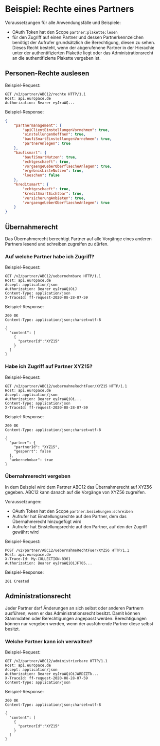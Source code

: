 # Beispiel: Rechte eines Partners
Voraussetzungen für alle Anwendungsfälle und Beispiele:
* OAuth Token hat den Scope `partner:plakette:lesen`
* für den Zugriff auf einen Partner und dessen Partnerkennzeichen benötigt der Aufrufer grundsätzlich die Berechtigung, diesen zu sehen. Dieses Recht besteht, wenn der abgerufenene Partner in der Hierachie unter der authentifizierten Plakette liegt oder das Administrationsrecht an die authentifizierte Plakette vergeben ist.

## Personen-Rechte auslesen

Beispiel-Request:
``` http
GET /v2/partner/ABC12/rechte HTTP/1.1
Host: api.europace.de
Authorization: Bearer eyJraWQ...
```

Beispiel-Response:
```json
{
    "partnermanagement": {
        "apiClientEinstellungenVornehmen": true,
        "einstellungenOeffnen": true,
        "baufiSmartEinstellungenVornehmen": true,
        "partnerAnlegen": true
    },
    "baufismart": {
        "baufiSmartNutzen": true,
        "echtgeschaeft": true,
        "vorgaengeUeberOberflaecheAnlegen": true,
        "ergebnisListeNutzen": true,
        "loeschen": false
    },
    "kreditsmart": {
        "echtgeschaeft": true,
        "kreditSmartSichtbar": true,
        "versicherungAnbieten": true,
        "vorgaengeUeberOberflaecheAnlegen": true
    }
}
```

## Übernahmerecht

Das Übernahmerecht berechtigt Partner auf alle Vorgänge eines anderen Partners lesend und schreiben zugreifen zu dürfen.


### Auf welche Partner habe ich Zugriff?

Beispiel-Request:
```
GET /v2/partner/ABC12/uebernehmbare HTTP/1.1
Host: api.europace.de
Accept: application/json
Authorization: Bearer eyJraWQiOiJ
Content-Type: application/json
X-TraceId: ff-request-2020-08-28-07-59
```

Beispiel-Response:
```
200 OK
Content-Type: application/json;charset=utf-8

{ 
  "content": [ 
    { 
      "partnerId":"XYZ15" 
    } 
  ]
}
```

### Habe ich Zugriff auf Partner XYZ15?

Beispiel-Request:
```
GET /v2/partner/ABC12/uebernahmeRechtFuer/XYZ15 HTTP/1.1
Host: api.europace.de
Accept: application/json
Authorization: Bearer eyJraWQiOi...
Content-Type: application/json
X-TraceId: ff-request-2020-08-28-07-59
```

Beispiel-Response:
```
200 OK
Content-Type: application/json;charset=utf-8

{
  "partner": {
    "partnerId": "XYZ15",
    "gesperrt": false
  },
  "uebernehmbar": true
}
```

### Übernahmerecht vergeben

In dem Beispiel wird dem Partner ABC12 das Übernahmerecht auf XYZ56 gegeben. ABC12 kann danach auf die Vorgänge von XYZ56 zugreifen.

Voraussetzungen:
* OAuth Token hat den Scope `partner:beziehungen:schreiben `
* Aufrufer hat Einstellungsrechte auf den Partner, dem das Übernahmerecht hinzugefügt wird 
* Aufrufer hat Einstellungsrechte auf den Partner, auf den der Zugriff gewährt wird

Beispiel-Request:
```
POST /v2/partner/ABC12/uebernahmeRechtFuer/XYZ56 HTTP/1.1
Host: api.europace.de
X-Trace-Id: My-COLLECTION-8301
Authorization: Bearer eyJraWQiOiJFT05...
```

Beispiel-Response:
```
201 Created
```

## Administrationsrecht

Jeder Partner darf Änderungen an sich selbst oder anderen Partnern ausführen, wenn er das Administrationsrecht besitzt. Damit können Stammdaten oder Berechtigungen angepasst werden. Berechtigungen können nur vergeben werden, wenn der ausführende Partner diese selbst besitzt.

### Welche Partner kann ich verwalten?

Beispiel-Request:
```
GET /v2/partner/ABC12/administrierbare HTTP/1.1
Host: api.europace.de
Accept: application/json
Authorization: Bearer eyJraWQiOiJWRDZZTk...
X-TraceId: ff-request-2020-08-28-07-59
Content-Type: application/json
```

Beispiel-Response:
```
200 OK
Content-Type: application/json;charset=utf-8

{ 
  "content": [ 
    { 
      "partnerId":"XYZ15" 
    } 
  ]
}
```
